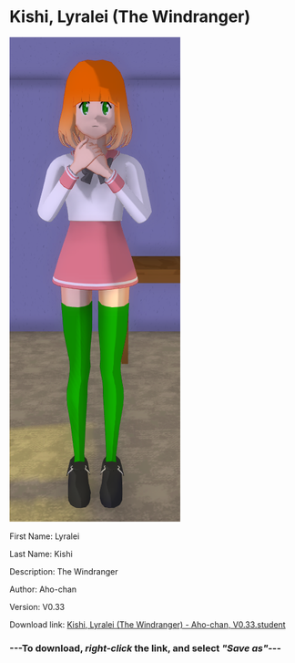 # Kishi, Lyralei (The Windranger)

<img src = "https://raw.githubusercontent.com/Arbiter1223/Daigaku-Gurashi-Custom-Students/master/Students/Files/Kishi%2C%20Lyralei%20(The%20Windranger).png">

First Name: Lyralei

Last Name: Kishi

Description: The Windranger

Author: Aho-chan

Version: V0.33

Download link: <a href="https://raw.githubusercontent.com/Arbiter1223/Daigaku-Gurashi-Custom-Students/master/Students/Files/Kishi%2C%20Lyralei%20(The%20Windranger)%20-%20Aho-chan%2C%20V0.33.student">Kishi, Lyralei (The Windranger) - Aho-chan, V0.33.student</a>

### ---**To download, _right-click_ the link, and select _"Save as"_**---
